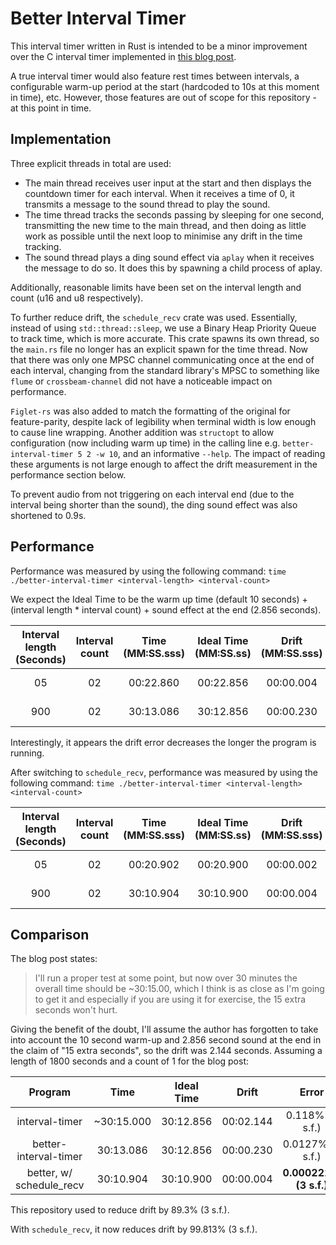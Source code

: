 # Better Interval Timer

This interval timer written in Rust is intended to be a minor improvement over the C interval timer implemented in [this blog post](https://blog.snowvall.xyz/posts/06-02-2021-C-Timings.html).

A true interval timer would also feature rest times between intervals, a configurable warm-up period at the start (hardcoded to 10s at this moment in time), etc. However, those features are out of scope for this repository - at this point in time.

## Implementation

Three explicit threads in total are used:

- The main thread receives user input at the start and then displays the countdown timer for each interval. When it receives a time of 0, it transmits a message to the sound thread to play the sound.
- The time thread tracks the seconds passing by sleeping for one second, transmitting the new time to the main thread, and then doing as little work as possible until the next loop to minimise any drift in the time tracking.
- The sound thread plays a ding sound effect via `aplay` when it receives the message to do so. It does this by spawning a child process of aplay.

Additionally, reasonable limits have been set on the interval length and count (u16 and u8 respectively).

To further reduce drift, the `schedule_recv` crate was used. Essentially, instead of using `std::thread::sleep`, we use a Binary Heap Priority Queue to track time, which is more accurate. This crate spawns its own thread, so the `main.rs` file no longer has an explicit spawn for the time thread. Now that there was only one MPSC channel communicating once at the end of each interval, changing from the standard library's MPSC to something like `flume` or `crossbeam-channel` did not have a noticeable impact on performance.

`Figlet-rs` was also added to match the formatting of the original for feature-parity, despite lack of legibility when terminal width is low enough to cause line wrapping. Another addition was `structopt` to allow configuration (now including warm up time) in the calling line e.g. `better-interval-timer 5 2 -w 10`, and an informative `--help`. The impact of reading these arguments is not large enough to affect the drift measurement in the performance section below.

To prevent audio from not triggering on each interval end (due to the interval being shorter than the sound), the ding sound effect was also shortened to 0.9s.

## Performance

Performance was measured by using the following command: `time ./better-interval-timer <interval-length> <interval-count>`

We expect the Ideal Time to be the warm up time (default 10 seconds) + (interval length * interval count) + sound effect at the end (2.856 seconds).

| Interval length (Seconds) | Interval count | Time (MM:SS.sss) | Ideal Time (MM:SS.ss) | Drift (MM:SS.sss) |       Error (%)       |
| :-----------------------: | :------------: | :--------------: | :-------------------: | :---------------: | :-------------------: |
|            05             |       02       |    00:22.860     |       00:22.856       |     00:00.004     |   0.0175% (3 s.f.)    |
|           900             |       02       |    30:13.086     |       30:12.856       |     00:00.230     | **0.0127% (3 s.f.)**  |

Interestingly, it appears the drift error decreases the longer the program is running.

After switching to `schedule_recv`, performance was measured by using the following command: `time ./better-interval-timer <interval-length> <interval-count>`

| Interval length (Seconds) | Interval count | Time (MM:SS.sss) | Ideal Time (MM:SS.ss) | Drift (MM:SS.sss) |        Error (%)        |
| :-----------------------: | :------------: | :--------------: | :-------------------: | :---------------: | :---------------------: |
|            05             |       02       |    00:20.902     |       00:20.900       |     00:00.002     |   0.00957% (3 s.f.)     |
|           900             |       02       |    30:10.904     |       30:10.900       |     00:00.004     | **0.000221% (3 s.f.)**  |

## Comparison

The blog post states:

> I'll run a proper test at some point, but now over 30 minutes the overall time should be ~30:15.00, which I think is as close as I'm going to get it and especially if you are using it for exercise, the 15 extra seconds won't hurt.

Giving the benefit of the doubt, I'll assume the author has forgotten to take into account the 10 second warm-up and 2.856 second sound at the end in the claim of "15 extra seconds", so the drift was 2.144 seconds. Assuming a length of 1800 seconds and a count of 1 for the blog post:

|         Program          |    Time    | Ideal Time  |   Drift   |         Error          |
| :----------------------: | :--------: | :---------: | :-------: | :--------------------: |
|      interval-timer      | ~30:15.000 |  30:12.856  | 00:02.144 |   0.118% (3 s.f.)      |
|  better-interval-timer   |  30:13.086 |  30:12.856  | 00:00.230 |   0.0127% (3 s.f.)     |
| better, w/ schedule_recv |  30:10.904 |  30:10.900  | 00:00.004 | **0.000221% (3 s.f.)** |

This repository used to reduce drift by 89.3% (3 s.f.).

With `schedule_recv`, it now reduces drift by 99.813% (3 s.f.).
